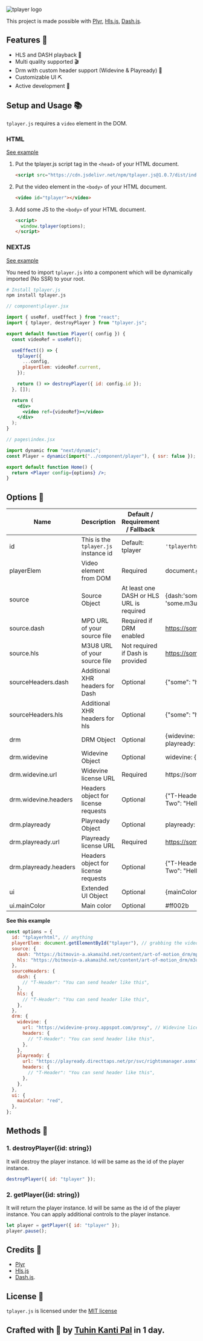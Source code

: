 ![tplayer logo](https://user-images.githubusercontent.com/51857187/161440508-a4cb7d66-fc3c-4202-ad74-4d56a32d1e78.png)

This project is made possible with [Plyr](https://github.com/sampotts/plyr), [Hls.js](https://github.com/video-dev/hls.js/), [Dash.js](https://github.com/Dash-Industry-Forum/dash.js).

## Features 📑

- HLS and DASH playback 🎥
- Multi quality supported 🎬
- Drm with custom header support (Widevine & Playready) 🔐
- Customizable UI ⛏
- Active development 🧱

## Setup and Usage 📚

`tplayer.js` requires a `video` element in the DOM.

### HTML

[See example](https://github.com/tuhinpal/tplayer.js/blob/master/example/html/index.html)

1.  Put the tplayer.js script tag in the `<head>` of your HTML document.

    ```html
    <script src="https://cdn.jsdelivr.net/npm/tplayer.js@1.0.7/dist/index.js"></script>
    ```

2.  Put the video element in the `<body>` of your HTML document.

    ```html
    <video id="tplayer"></video>
    ```

3.  Add some JS to the `<body>` of your HTML document.

    ```html
    <script>
      window.tplayer(options);
    </script>
    ```

### NEXTJS

[See example](https://github.com/tuhinpal/tplayer.js/tree/master/example/nextjs)

You need to import `tplayer.js` into a component which will be dynamically imported (No SSR) to your root.

```bash
# Install tplayer.js
npm install tplayer.js
```

```jsx
// component\player.jsx

import { useRef, useEffect } from "react";
import { tplayer, destroyPlayer } from "tplayer.js";

export default function Player({ config }) {
  const videoRef = useRef();

  useEffect(() => {
    tplayer({
      ...config,
      playerElem: videoRef.current,
    });

    return () => destroyPlayer({ id: config.id });
  }, []);

  return (
    <div>
      <video ref={videoRef}></video>
    </div>
  );
}
```

```jsx
// pages\index.jsx

import dynamic from "next/dynamic";
const Player = dynamic(import("../component/player"), { ssr: false });

export default function Home() {
  return <Player config={options} />;
}
```

## Options 📝

| Name                  | Description                          | Default / Requirement / Fallback         | Example                                                               |
| --------------------- | ------------------------------------ | ---------------------------------------- | --------------------------------------------------------------------- |
| id                    | This is the `tplayer.js` instance id | Default: tplayer                         | `'tplayerhtml'`                                                       |
| playerElem            | Video element from DOM               | Required                                 | document.getElementById("tplayer")                                    |
| source                | Source Object                        | At least one DASH or HLS URL is required | {dash:'some.mpd', hls: 'some.m3u8'}                                   |
| source.dash           | MPD URL of your source file          | Required if DRM enabled                  | https://some.mpd                                                      |
| source.hls            | M3U8 URL of your source file         | Not required if Dash is provided         | https://some.m3u8                                                     |
| sourceHeaders.dash    | Additional XHR headers for Dash      | Optional                                 | {"some": "header"}                                                    |
| sourceHeaders.hls     | Additional XHR headers for hls       | Optional                                 | {"some": "header"}                                                    |
| drm                   | DRM Object                           | Optional                                 | {widevine: {url: '', headers: {}}, playready: {url: '', headers: {}}} |
| drm.widevine          | Widevine Object                      | Optional                                 | widevine: {url: '', headers: {}}                                      |
| drm.widevine.url      | Widevine license URL                 | Required                                 | https://some/proxy                                                    |
| drm.widevine.headers  | Headers object for license requests  | Optional                                 | {"T-Header-One": "Hi", "T-Header-Two": "Hello"}                       |
| drm.playready         | Playready Object                     | Optional                                 | playready: {url: '', headers: {}}                                     |
| drm.playready.url     | Playready license URL                | Required                                 | https://some.asmx                                                     |
| drm.playready.headers | Headers object for license requests  | Optional                                 | {"T-Header-One": "Hi", "T-Header-Two": "Hello"}                       |
| ui                    | Extended UI Object                   | Optional                                 | {mainColor: '#ff002b'}                                                |
| ui.mainColor          | Main color                           | Optional                                 | #ff002b                                                               |

**See this example**

```js
const options = {
  id: "tplayerhtml", // anything
  playerElem: document.getElementById("tplayer"), // grabbing the video element from the DOM
  source: {
    dash: "https://bitmovin-a.akamaihd.net/content/art-of-motion_drm/mpds/11331.mpd",
    hls: "https://bitmovin-a.akamaihd.net/content/art-of-motion_drm/m3u8s/11331.m3u8",
  },
  sourceHeaders: {
    dash: {
      // "T-Header": "You can send header like this",
    },
    hls: {
      // "T-Header": "You can send header like this",
    },
  },
  drm: {
    widevine: {
      url: "https://widevine-proxy.appspot.com/proxy", // Widevine license URL
      headers: {
        // "T-Header": "You can send header like this",
      },
    },
    playready: {
      url: "https://playready.directtaps.net/pr/svc/rightsmanager.asmx?PlayRight=1&ContentKey=EAtsIJQPd5pFiRUrV9Layw==", // Playready license URL
      headers: {
        // "T-Header": "You can send header like this",
      },
    },
  },
  ui: {
    mainColor: "red",
  },
};
```

## Methods 🔧

### 1. destroyPlayer({id: string})

It will destroy the player instance. Id will be same as the id of the player instance.

```js
destroyPlayer({ id: "tplayer" });
```

### 2. getPlayer({id: string})

It will return the player instance. Id will be same as the id of the player instance. You can apply additional controls to the player instance.

```js
let player = getPlayer({ id: "tplayer" });
player.pause();
```

## Credits 💖

- [Plyr](https://github.com/sampotts/plyr)
- [Hls.js](https://github.com/video-dev/hls.js/)
- [Dash.js](https://github.com/Dash-Industry-Forum/dash.js).

## License 📝

`tplayer.js` is licensed under the [MIT license](https://github.com/tuhinpal/tplayer.js/blob/master/LICENSE)

## Crafted with 💖 by [Tuhin Kanti Pal](https://thetuhin.com) in 1 day.
